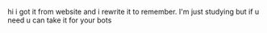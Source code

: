 hi 
i got it from website and i rewrite it to remember. I'm just studying but if u need u can take it for your bots
